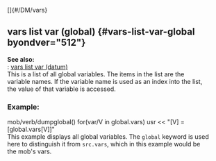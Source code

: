 []{#/DM/vars}    
## vars list var (global) {#vars-list-var-global byondver="512"}    
**See also:**    
:   [vars list var (datum)](/ref/datum/var/vars)    
This is a list of all global variables. The items in the list are the    
variable names. If the variable name is used as an index into the list,    
the value of that variable is accessed.    
### Example:    
mob/verb/dumpglobal() for(var/V in global.vars) usr \<\< \"\[V\] =    
\[global.vars\[V\]\]\"    
This example displays all global variables. The `global` keyword is used    
here to distinguish it from `src.vars`, which in this example would be    
the mob\'s vars.  